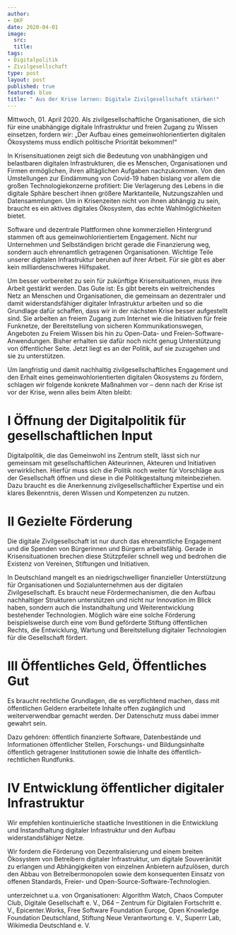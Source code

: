 ```yaml
---
author:
- OKF
date: 2020-04-01
image:
  src:
  title:
tags:
- Digitalpolitik
- Zivilgesellschaft
type: post
layout: post
published: true
featured: blue
title: " Aus der Krise lernen: Digitale Zivilgesellschaft stärken!"
---
```

Mittwoch, 01. April 2020. Als zivilgesellschaftliche Organisationen, die sich für eine unabhängige digitale Infrastruktur und freien Zugang zu Wissen einsetzen, fordern wir: „Der Aufbau eines gemeinwohlorientierten digitalen Ökosystems muss endlich politische Priorität bekommen!“

In Krisensituationen zeigt sich die Bedeutung von unabhängigen und belastbaren digitalen Infrastrukturen, die es Menschen, Organisationen und Firmen ermöglichen, ihren alltäglichen Aufgaben nachzukommen. Von den Umstellungen zur Eindämmung von Covid-19 haben bislang vor allem die großen Technologiekonzerne profitiert: Die Verlagerung des Lebens in die digitale Sphäre beschert ihnen größere Marktanteile, Nutzungszahlen und Datensammlungen. Um in Krisenzeiten nicht von ihnen abhängig zu sein, braucht es ein aktives digitales Ökosystem, das echte Wahlmöglichkeiten bietet.

Software und dezentrale Plattformen ohne kommerziellen Hintergrund stammen oft aus gemeinwohlorientiertem Engagement. Nicht nur Unternehmen und Selbständigen bricht gerade die Finanzierung weg, sondern auch ehrenamtlich getragenen Organisationen. Wichtige Teile unserer digitalen Infrastruktur beruhen auf ihrer Arbeit. Für sie gibt es aber kein milliardenschweres Hilfspaket.

Um besser vorbereitet zu sein für zukünftige Krisensituationen, muss ihre Arbeit gestärkt werden. Das Gute ist: Es gibt bereits ein weitreichendes Netz an Menschen und Organisationen, die gemeinsam an dezentraler und damit widerstandsfähiger digitaler Infrastruktur arbeiten und so die Grundlage dafür schaffen, dass wir in der nächsten Krise besser aufgestellt sind. Sie arbeiten an freiem Zugang zum Internet wie die Initiativen für freie Funknetze, der Bereitstellung von sicheren Kommunikationswegen, Angeboten zu Freiem Wissen bis hin zu Open-Data- und Freien-Software-Anwendungen. Bisher erhalten sie dafür noch nicht genug Unterstützung von öffentlicher Seite. Jetzt liegt es an der Politik, auf sie zuzugehen und sie zu unterstützen.

Um langfristig und damit nachhaltig zivilgesellschaftliches Engagement und den Erhalt eines gemeinwohlorientierten digitalen Ökosystems zu fördern, schlagen wir folgende konkrete Maßnahmen vor – denn nach der Krise ist vor der Krise, wenn alles beim Alten bleibt:

# I Öffnung der Digitalpolitik für gesellschaft­lichen Input

Digitalpolitik, die das Gemeinwohl ins Zentrum stellt, lässt sich nur gemeinsam mit gesellschaftlichen Akteurinnen, Akteuren und Initiativen verwirklichen. Hierfür muss sich die Politik noch weiter für Vorschläge aus der Gesellschaft öffnen und diese in die Politikgestaltung miteinbeziehen. Dazu braucht es die Anerkennung zivilgesellschaftlicher Expertise und ein klares Bekenntnis, deren Wissen und Kompetenzen zu nutzen.

# II Gezielte Förderung

Die digitale Zivilgesellschaft ist nur durch das ehrenamtliche Engagement und die Spenden von Bürgerinnen und Bürgern arbeitsfähig. Gerade in Krisensituationen brechen diese Stützpfeiler schnell weg und bedrohen die Existenz von Vereinen, Stiftungen und Initiativen.

In Deutschland mangelt es an niedrigschwelliger finanzieller Unterstützung für Organisationen und Sozialunternehmen aus der digitalen Zivilgesellschaft. Es braucht neue Fördermechanismen, die den Aufbau nachhaltiger Strukturen unterstützen und nicht nur Innovation im Blick haben, sondern auch die Instandhaltung und Weiterentwicklung bestehender Technologien. Möglich wäre eine solche Förderung beispielsweise durch eine vom Bund geförderte Stiftung öffentlichen Rechts, die Entwicklung, Wartung und Bereitstellung digitaler Technologien für die Gesellschaft fördert.

# III Öffentliches Geld, Öffentliches Gut
Es braucht rechtliche Grundlagen, die es verpflichtend machen, dass mit öffentlichen Geldern erarbeitete Inhalte offen zugänglich und weiterverwendbar gemacht werden. Der Datenschutz muss dabei immer gewahrt sein.

Dazu gehören: öffentlich finanzierte Software, Datenbestände und Informationen öffentlicher Stellen, Forschungs- und Bildungsinhalte öffentlich getragener Institutionen sowie die Inhalte des öffentlich-rechtlichen Rundfunks.

# IV Entwicklung öffentlicher digitaler Infrastruktur

Wir empfehlen kontinuierliche staatliche Investitionen in die Entwicklung und Instandhaltung digitaler Infrastruktur und den Aufbau widerstandsfähiger Netze.

Wir fordern die Förderung von Dezentralisierung und einem breiten Ökosystem von Betreibern digitaler Infrastruktur, um digitale Souveränität zu erlangen und Abhängigkeiten von einzelnen Anbietern aufzulösen, durch den Abbau von Betreibermonopolen sowie dem konsequenten Einsatz von offenen Standards, Freier- und Open-Source-Software-Technologien.

unterzeichnet u.a. von Organisationen:
Algorithm Watch, Chaos Computer Club, Digitale Gesellschaft e. V., D64 – Zentrum für Digitalen Fortschritt e. V., Epicenter.Works, Free Software Foundation Europe, Open Knowledge Foundation Deutschland, Stiftung Neue Verantwortung e. V., Superrr Lab, Wikimedia Deutschland e. V.
